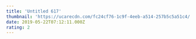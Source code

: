 ```yaml
---
title: 'Untitled 617'
thumbnail: 'https://ucarecdn.com/fc24cf76-1c9f-4eeb-a514-257b5c5a51c4/'
date: 2019-05-22T07:12:11.000Z
rating: 2
---
```

